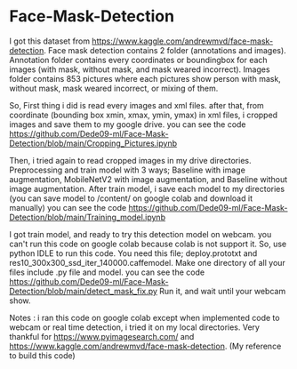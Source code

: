 # Face-Mask-Detection

I got this dataset from https://www.kaggle.com/andrewmvd/face-mask-detection. Face mask detection contains 2 folder (annotations and images). Annotation folder contains every coordinates or boundingbox for each images (with mask, without mask, and mask weared incorrect). Images folder contains 853 pictures where each pictures show person with mask, without mask, mask weared incorrect, or mixing of them. 


So, First thing i did is read every images and xml files. after that, from coordinate (bounding box xmin, xmax, ymin, ymax) in xml files, i cropped images and save them to my google drive. 
you can see the code https://github.com/Dede09-ml/Face-Mask-Detection/blob/main/Cropping_Pictures.ipynb


Then, i tried again to read cropped images in my drive directories. Preprocessing and train model with 3 ways; Baseline with image augmentation, MobileNetV2 with image augmentation, and Baseline without image augmentation. After train model, i save each model to my directories (you can save model to /content/ on google colab and download it manually)
you can see the code https://github.com/Dede09-ml/Face-Mask-Detection/blob/main/Training_model.ipynb


I got train model, and ready to try this detection model on webcam. you can't run this code on google colab because colab is not support it. So, use python IDLE to run this code. You need this file; deploy.prototxt and res10_300x300_ssd_iter_140000.caffemodel. Make one directory of all your files include .py file and model.
you can see the code https://github.com/Dede09-ml/Face-Mask-Detection/blob/main/detect_mask_fix.py
Run it, and wait until your webcam show.

Notes : i ran this code on google colab except when implemented code to webcam or real time detection, i tried it on my local directories.
Very thankful for https://www.pyimagesearch.com/ and https://www.kaggle.com/andrewmvd/face-mask-detection. (My reference to build this code) 

